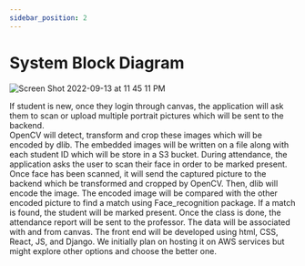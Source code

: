 ```yaml
---
sidebar_position: 2
---
```


# System Block Diagram


![Screen Shot 2022-09-13 at 11 45 11 PM](https://user-images.githubusercontent.com/17518043/190054877-41b3d6b5-e57f-4911-845b-2bf7e0467463.png)

If student is new, once they login through canvas, the application will ask them to scan or upload multiple portrait pictures which will be sent to the backend.  
OpenCV will detect, transform and crop these images which will be encoded by dlib.
The embedded images will be written on a file along with each student ID which will be store in a S3 bucket.
During attendance, the application asks the user to scan their face in order to be marked present. Once face has been scanned, it will send the captured picture to the backend which be transformed and cropped by OpenCV. Then, dlib will encode the image. The encoded image will be compared with the other encoded picture to find a match using Face_recognition package. If a match is found, the student will be marked present. Once the class is done, the attendance report will be sent to the professor. The data will be associated with and from canvas. The front end will be developed using html, CSS, React, JS, and Django. We initially plan on hosting it on AWS services but might explore other options and choose the better one.
